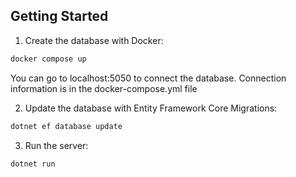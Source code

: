 
## Getting Started

1) Create the database with Docker:

```bash
docker compose up
```
You can go to localhost:5050 to connect the database. Connection information is in the docker-compose.yml file

2) Update the database with Entity Framework Core Migrations:

```bash
dotnet ef database update
```

3) Run the server:

```bash
dotnet run
```
